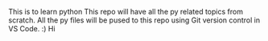 This is to learn python
This repo will have all the py related topics from scratch.
All the py files will be pused to this repo using Git version control in VS Code.
:)
Hi
